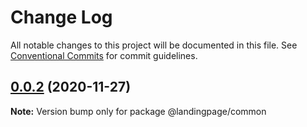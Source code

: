 # Change Log

All notable changes to this project will be documented in this file.
See [Conventional Commits](https://conventionalcommits.org) for commit guidelines.

## [0.0.2](https://github.com/zycau/tech-talk-monorepo/compare/v0.0.1...v0.0.2) (2020-11-27)

**Note:** Version bump only for package @landingpage/common
